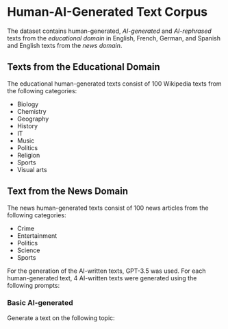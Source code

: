 # Human-AI-Generated Text Corpus
The dataset contains human-generated, _AI-generated_ and _AI-rephrased_ texts from the _educational domain_ in English, French, German, and Spanish and English texts
from the _news domain_.

## Texts from the Educational Domain
The educational human-generated texts consist of 100 Wikipedia texts from the following categories:
- Biology
- Chemistry
- Geography
- History
- IT
- Music
- Politics
- Religion
- Sports
- Visual arts

## Text from the News Domain
The news human-generated texts consist of 100 news articles from the following categories:
- Crime
- Entertainment
- Politics
- Science
- Sports

For the generation of the AI-written texts, GPT-3.5 was used. For each human-generated text, 4 AI-written texts were generated using the following prompts:

### Basic AI-generated
Generate a text on the following topic: <Title>

### Advanced AI-generated
Generate a text on the following topic in a way a human would do it: <Title>

### Basic AI-rephrased
Rephrase a text on the following topic: <Text>

### Advanced AI-rephrased
Generate a text on the following topic in a way a human would do it: <Text>

For the other languages, the prompts were translated.


## References

Please cite the following publications when using the data from this repo.

Mindner, L., Schlippe, T., Schaaff, K. (2023). Classification of Human- and AI-Generated Texts: Investigating Features for ChatGPT. In: Schlippe, T., Cheng, E.C.K., Wang, T. (eds) Artificial Intelligence in Education Technologies: New Development and Innovative Practices. AIET 2023. Lecture Notes on Data Engineering and Communications Technologies, vol 190. Springer, Singapore. https://doi.org/10.1007/978-981-99-7947-9_12

Schaaff, K., Schlippe, T., Mindner, L. (2023). Classification of Human- and AI-Generated Texts for English, French, German, and Spanish. arXiv:2312.04882. Available at: https://arxiv.org/abs/2312.04882
